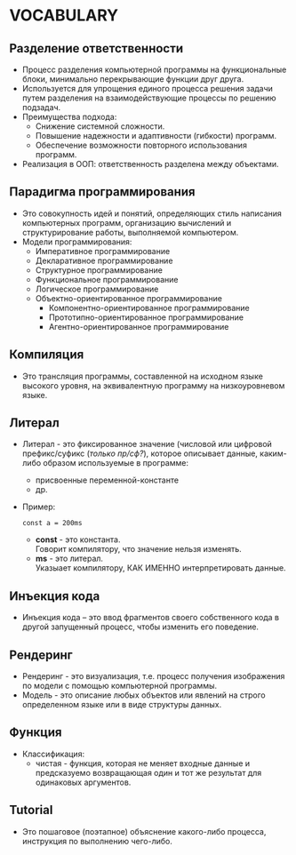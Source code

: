 # VOCABULARY

## Разделение ответственности
- Процесс разделения компьютерной программы на функциональные блоки, минимально перекрывающие функции друг друга.  
- Используется для упрощения единого процесса решения задачи путем разделения на взаимодействующие процессы по решению подзадач.  
- Преимущества подхода:
  - Снижение системной сложности.
  - Повышение надежности и адаптивности (гибкости) программ.
  - Обеспечение возможности повторного использования программ.  
- Реализация в ООП: ответственность разделена между объектами. 

## Парадигма программирования
- Это совокупность идей и понятий, определяющих стиль написания компьютерных программ, организацию вычислений и структурирование работы, выполняемой компьютером.
- Модели программирования:
  - Императивное программирование
  - Декларативное программирование
  - Структурное программирование
  - Функциональное программирование
  - Логическое программирование
  - Объектно-ориентированное программирование
    - Компонентно-ориентированное программирование
    - Прототипно-ориентированное программирование
    - Агентно-ориентированное программирование

## Компиляция
- Это трансляция программы, составленной на исходном языке высокого уровня, на эквивалентную программу на низкоуровневом языке.

## Литерал
- Литерал - это фиксированное значение (числовой или цифровой префикс/суфикс (_только пр/сф?_), которое описывает данные, каким-либо образом используемые в программе:
  - присвоенные переменной-константе
  - др.
- Пример: 

  ```
  const a = 200ms
  ```
  - __const__ - это константа.  
  Говорит компилятору, что значение нельзя изменять.
  - __ms__ - это литерал.  
  Указыает компилятору, КАК ИМЕННО интерпретировать данные.

## Инъекция кода
- Инъекция кода – это ввод фрагментов своего собственного кода в другой запущенный процесс, чтобы изменить его поведение.

## Рендеринг
- Рендеринг - это визуализация, т.е. процесс получения изображения по модели с помощью компьютерной программы.
- Модель - это описание любых объектов или явлений на строго определенном языке или в виде структуры данных.

## Функция  
- Классификация:
  - чистая - функция, которая не меняет входные данные и предсказуемо возвращающая один и тот же результат для одинаковых аргументов.

## Tutorial
- Это пошаговое (поэтапное) объяснение какого-либо процесса, инструкция по выполнению чего-либо.